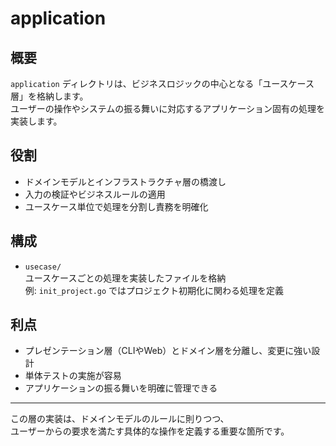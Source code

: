 # application

## 概要

`application` ディレクトリは、ビジネスロジックの中心となる「ユースケース層」を格納します。  
ユーザーの操作やシステムの振る舞いに対応するアプリケーション固有の処理を実装します。

## 役割

- ドメインモデルとインフラストラクチャ層の橋渡し  
- 入力の検証やビジネスルールの適用  
- ユースケース単位で処理を分割し責務を明確化

## 構成

- `usecase/`  
  ユースケースごとの処理を実装したファイルを格納  
  例: `init_project.go` ではプロジェクト初期化に関わる処理を定義

## 利点

- プレゼンテーション層（CLIやWeb）とドメイン層を分離し、変更に強い設計  
- 単体テストの実施が容易  
- アプリケーションの振る舞いを明確に管理できる

---

この層の実装は、ドメインモデルのルールに則りつつ、  
ユーザーからの要求を満たす具体的な操作を定義する重要な箇所です。

